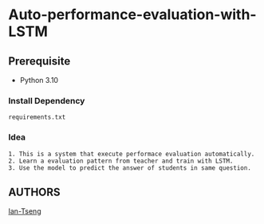 # Auto-performance-evaluation-with-LSTM


## Prerequisite
- Python 3.10

### Install Dependency
```
requirements.txt
```


### Idea 
```
1. This is a system that execute performace evaluation automatically.
2. Learn a evaluation pattern from teacher and train with LSTM.
3. Use the model to predict the answer of students in same question.

```


## AUTHORS
[Ian-Tseng](https://github.com/Ian-Tseng/)
